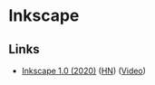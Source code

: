 # Inkscape

## Links

* [Inkscape 1.0 (2020)](https://inkscape.org/release/inkscape-1.0/) ([HN](https://news.ycombinator.com/item?id=23089820)) ([Video](https://www.youtube.com/watch?v=f6UHXkND4Sc))
